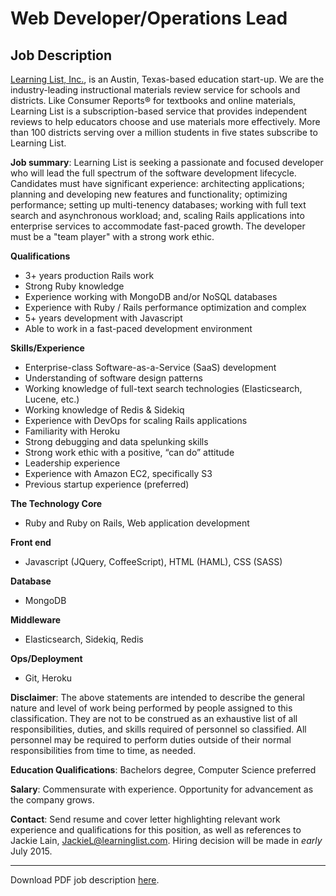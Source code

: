 # Web Developer/Operations Lead

## Job Description

[Learning List, Inc.](https://learninglist.com/), is an Austin, Texas-based education start-up. We are the industry-leading instructional materials review service for schools and districts. Like Consumer Reports® for textbooks and online materials, Learning List is a subscription-based service that provides independent reviews to help educators choose and use materials more effectively. More than 100 districts serving over a million students in five states subscribe to Learning List. 

**Job summary**: Learning List is seeking a passionate and focused developer who will lead the full spectrum of the software development lifecycle. Candidates must have significant experience: architecting applications; planning and developing new features and functionality; optimizing performance; setting up multi-tenency databases; working with full text search and asynchronous workload; and, scaling Rails applications into enterprise services to accommodate fast-paced growth. The developer must be a "team player" with a strong work ethic.

**Qualifications**
*  3+ years production Rails work
*  Strong Ruby knowledge
*  Experience working with MongoDB and/or NoSQL databases
*  Experience with Ruby / Rails performance optimization and complex
*  5+ years development with Javascript 
*  Able to work in a fast-paced development environment

**Skills/Experience**
*  Enterprise-class Software-as-a-Service (SaaS) development
*  Understanding of software design patterns
*  Working knowledge of full-text search technologies (Elasticsearch, Lucene, etc.)
*  Working knowledge of Redis & Sidekiq
*  Experience with DevOps for scaling Rails applications
*  Familiarity with Heroku
*  Strong debugging and data spelunking skills
*  Strong work ethic with a positive, “can do” attitude
*  Leadership experience
*  Experience with Amazon EC2, specifically S3
*  Previous startup experience (preferred)

**The Technology Core**
*  Ruby and Ruby on Rails, Web application development

**Front end**
*  Javascript (JQuery, CoffeeScript), HTML (HAML), CSS (SASS)

**Database**
*  MongoDB

**Middleware**
*  Elasticsearch, Sidekiq, Redis

**Ops/Deployment**
*  Git, Heroku

**Disclaimer**: The above statements are intended to describe the general nature and level of work being performed by people assigned to this classification. They are not to be construed as an exhaustive list of all responsibilities, duties, and skills required of personnel so classified. All personnel may be required to perform duties outside of their normal responsibilities from time to time, as needed.

**Education Qualifications**: Bachelors degree, Computer Science preferred

**Salary**: Commensurate with experience. Opportunity for advancement as the company grows.

**Contact**: Send resume and cover letter highlighting relevant work experience and qualifications for this position, as well as references to Jackie Lain, [JackieL@learninglist.com](mailto:jackiel@learninglist.com). Hiring decision will be made in *early* July 2015. 

---
Download PDF job description [here](Web_Developer_Operations_Lead_2015.pdf).